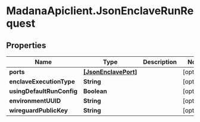 # MadanaApiclient.JsonEnclaveRunRequest

## Properties

Name | Type | Description | Notes
------------ | ------------- | ------------- | -------------
**ports** | [**[JsonEnclavePort]**](JsonEnclavePort.md) |  | [optional] 
**enclaveExecutionType** | **String** |  | [optional] 
**usingDefaultRunConfig** | **Boolean** |  | [optional] 
**environmentUUID** | **String** |  | [optional] 
**wireguardPublicKey** | **String** |  | [optional] 


